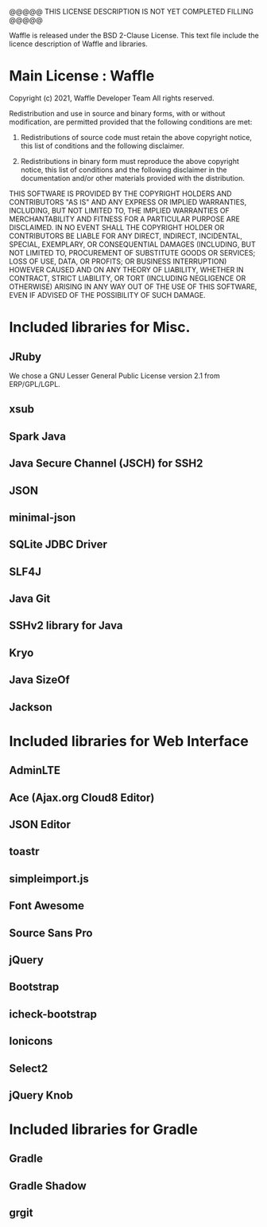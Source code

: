 @@@@@ THIS LICENSE DESCRIPTION IS NOT YET COMPLETED FILLING @@@@@

Waffle is released under the BSD 2-Clause License.
This text file include the licence description of Waffle and libraries.

# Main License : Waffle
Copyright (c) 2021, Waffle Developer Team
All rights reserved.

Redistribution and use in source and binary forms, with or without
modification, are permitted provided that the following conditions are met:

1. Redistributions of source code must retain the above copyright notice, this
   list of conditions and the following disclaimer.

2. Redistributions in binary form must reproduce the above copyright notice,
   this list of conditions and the following disclaimer in the documentation
   and/or other materials provided with the distribution.

THIS SOFTWARE IS PROVIDED BY THE COPYRIGHT HOLDERS AND CONTRIBUTORS "AS IS"
AND ANY EXPRESS OR IMPLIED WARRANTIES, INCLUDING, BUT NOT LIMITED TO, THE
IMPLIED WARRANTIES OF MERCHANTABILITY AND FITNESS FOR A PARTICULAR PURPOSE ARE
DISCLAIMED. IN NO EVENT SHALL THE COPYRIGHT HOLDER OR CONTRIBUTORS BE LIABLE
FOR ANY DIRECT, INDIRECT, INCIDENTAL, SPECIAL, EXEMPLARY, OR CONSEQUENTIAL
DAMAGES (INCLUDING, BUT NOT LIMITED TO, PROCUREMENT OF SUBSTITUTE GOODS OR
SERVICES; LOSS OF USE, DATA, OR PROFITS; OR BUSINESS INTERRUPTION) HOWEVER
CAUSED AND ON ANY THEORY OF LIABILITY, WHETHER IN CONTRACT, STRICT LIABILITY,
OR TORT (INCLUDING NEGLIGENCE OR OTHERWISE) ARISING IN ANY WAY OUT OF THE USE
OF THIS SOFTWARE, EVEN IF ADVISED OF THE POSSIBILITY OF SUCH DAMAGE.

# Included libraries for Misc.
## JRuby
We chose a GNU Lesser General Public License version 2.1 from ERP/GPL/LGPL.
## xsub
## Spark Java
## Java Secure Channel (JSCH) for SSH2
## JSON
## minimal-json
## SQLite JDBC Driver
## SLF4J
## Java Git
## SSHv2 library for Java
## Kryo
## Java SizeOf
## Jackson

# Included libraries for Web Interface
## AdminLTE
## Ace (Ajax.org Cloud8 Editor)
## JSON Editor
## toastr
## simpleimport.js
## Font Awesome
## Source Sans Pro
## jQuery
## Bootstrap
## icheck-bootstrap
## Ionicons
## Select2
## jQuery Knob

# Included libraries for Gradle
## Gradle
## Gradle Shadow
## grgit
